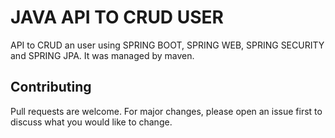 # JAVA API TO CRUD USER

API to CRUD an user using SPRING BOOT, SPRING WEB, SPRING SECURITY and SPRING JPA. 
It was managed by maven.

## Contributing

Pull requests are welcome. For major changes, please open an issue first
to discuss what you would like to change.
